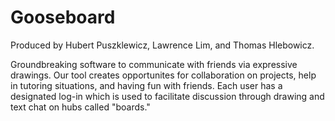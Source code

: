 
Gooseboard
==========
Produced by Hubert Puszklewicz, Lawrence Lim, and Thomas Hlebowicz.

Groundbreaking software to communicate with friends via expressive drawings. 
Our tool creates opportunites for collaboration on projects, help in tutoring situations, 
and having fun with friends. Each user has a designated log-in which is used to facilitate 
discussion through drawing and text chat on hubs called "boards."
